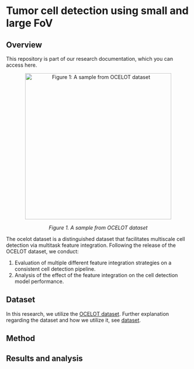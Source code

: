 # Tumor cell detection using small and large FoV

## Overview
This repository is part of our research documentation, which you can access here.

<p align="center">
  <img src="images/sampel.drawio.png" width="400" alt="Figure 1: A sample from OCELOT dataset">
</p>

<p align="center"><em>Figure 1. A sample from OCELOT dataset</em></p>


The ocelot dataset is a distinguished dataset that facilitates multiscale cell detection via multitask feature integration. Following the release of the OCELOT dataset, we conduct:
1. Evaluation of multiple different feature integration strategies on a consistent cell detection pipeline.
2. Analysis of the effect of the feature integration on the cell detection model performance.

## Dataset
In this research, we utilize the [OCELOT dataset](https://lunit-io.github.io/research/ocelot_dataset/). Further explanation regarding the dataset and how we utilize it, see [dataset](https://github.com/drFahlan/Multi-task-cell-detection-OCELOT-dataset/tree/main/dataset).

## Method

## Results and analysis

